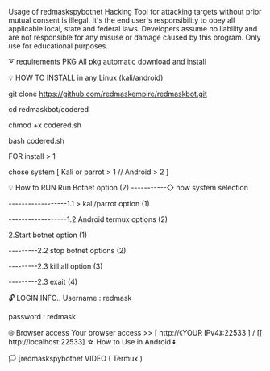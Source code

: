 Usage of redmaskspybotnet Hacking Tool for attacking targets without prior mutual consent is illegal. It's the end user's responsibility to obey all applicable local, state and federal laws. Developers assume no liability and are not responsible for any misuse or damage caused by this program. Only use for educational purposes.

➰ requirements PKG
All pkg automatic download and install

💡 HOW TO INSTALL in any Linux (kali/android)

git clone https://github.com/redmaskempire/redmaskbot.git

cd redmaskbot/codered

chmod +x codered.sh

bash codered.sh

FOR install > 1

chose system [ Kali or parrot > 1 // Android > 2 ]

💡 How to RUN
Run Botnet option (2)
-----------◇ now system selection

------------------1.1 > kali/parrot option (1)

------------------1.2 Android termux options (2)

2.Start botnet option (1)

---------2.2 stop botnet options (2)

---------2.3 kill all option (3)

---------2.3 exait (4)

🔓 LOGIN INFO..
Username : redmask

password : redmask

🌐 Browser access
Your browser access >> [ http://《YOUR IPv4》:22533 ] / [[ http://localhost:22533]
☆ How to Use in Android ⏬

🏳 [redmaskspybotnet VIDEO ( Termux )
